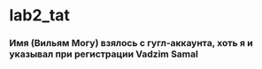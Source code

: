 # lab2_tat
### Имя (Вильям Могу) взялось с гугл-аккаунта, хоть я и указывал при регистрации Vadzim Samal
